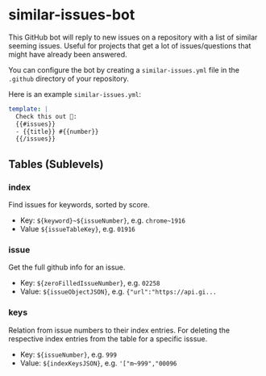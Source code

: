 # similar-issues-bot

This GitHub bot will reply to new issues on a repository with a list of
similar seeming issues. Useful for projects that get a lot of issues/questions
that might have already been answered.


You can configure the bot by creating a `similar-issues.yml` file in the `.github` directory
of your repository.

Here is an example `similar-issues.yml`:
```yml
template: |
  Check this out 🤖:
  {{#issues}}
  - {{title}} #{{number}}
  {{/issues}}
```


## Tables (Sublevels)
### index

Find issues for keywords, sorted by score.

- Key: `${keyword}~${issueNumber}`, e.g. `chrome~1916`
- Value `${issueTableKey}`, e.g. `01916`

### issue

Get the full github info for an issue.

- Key: `${zeroFilledIssueNumber}`, e.g. `02258`
- Value: `${issueObjectJSON}`, e.g. `{"url":"https://api.gi...`

### keys

Relation from issue numbers to their index entries. For deleting the respective
index entries from the table for a specific isssue.

- Key: `${issueNumber}`, e.g. `999`
- Value: `${indexKeysJSON}`, e.g. `'["m~999","00096`
